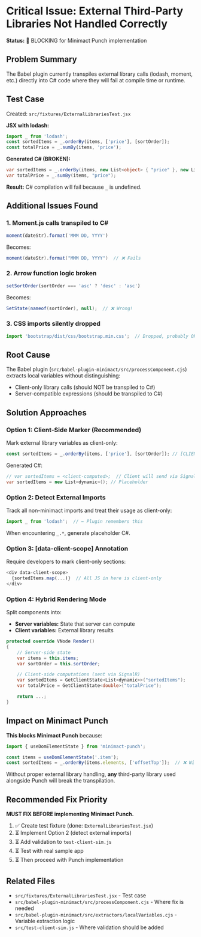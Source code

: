 # Critical Issue: External Third-Party Libraries Not Handled Correctly

**Status:** 🚨 BLOCKING for Minimact Punch implementation

## Problem Summary

The Babel plugin currently transpiles external library calls (lodash, moment, etc.) directly into C# code where they will fail at compile time or runtime.

## Test Case

Created: `src/fixtures/ExternalLibrariesTest.jsx`

**JSX with lodash:**
```javascript
import _ from 'lodash';
const sortedItems = _.orderBy(items, ['price'], [sortOrder]);
const totalPrice = _.sumBy(items, 'price');
```

**Generated C# (BROKEN):**
```csharp
var sortedItems = _.orderBy(items, new List<object> { "price" }, new List<object> { sortOrder });
var totalPrice = _.sumBy(items, "price");
```

**Result:** C# compilation will fail because `_` is undefined.

## Additional Issues Found

### 1. Moment.js calls transpiled to C#
```javascript
moment(dateStr).format('MMM DD, YYYY')
```
Becomes:
```csharp
moment(dateStr).format("MMM DD, YYYY")  // ❌ Fails
```

### 2. Arrow function logic broken
```javascript
setSortOrder(sortOrder === 'asc' ? 'desc' : 'asc')
```
Becomes:
```csharp
SetState(nameof(sortOrder), null);  // ❌ Wrong!
```

### 3. CSS imports silently dropped
```javascript
import 'bootstrap/dist/css/bootstrap.min.css';  // Dropped, probably OK
```

## Root Cause

The Babel plugin (`src/babel-plugin-minimact/src/processComponent.cjs`) extracts local variables without distinguishing:
- Client-only library calls (should NOT be transpiled to C#)
- Server-compatible expressions (should be transpiled to C#)

## Solution Approaches

### Option 1: Client-Side Marker (Recommended)
Mark external library variables as client-only:

```javascript
const sortedItems = _.orderBy(items, ['price'], [sortOrder]); // [CLIENT_ONLY]
```

Generated C#:
```csharp
// var sortedItems = <client-computed>;  // Client will send via SignalR
var sortedItems = new List<dynamic>(); // Placeholder
```

### Option 2: Detect External Imports
Track all non-minimact imports and treat their usage as client-only:

```javascript
import _ from 'lodash';  // ← Plugin remembers this
```

When encountering `_.*`, generate placeholder C#.

### Option 3: [data-client-scope] Annotation
Require developers to mark client-only sections:

```javascript
<div data-client-scope>
  {sortedItems.map(...)}  // All JS in here is client-only
</div>
```

### Option 4: Hybrid Rendering Mode
Split components into:
- **Server variables:** State that server can compute
- **Client variables:** External library results

```csharp
protected override VNode Render()
{
    // Server-side state
    var items = this.items;
    var sortOrder = this.sortOrder;

    // Client-side computations (sent via SignalR)
    var sortedItems = GetClientState<List<dynamic>>("sortedItems");
    var totalPrice = GetClientState<double>("totalPrice");

    return ...;
}
```

## Impact on Minimact Punch

**This blocks Minimact Punch** because:

```javascript
import { useDomElementState } from 'minimact-punch';

const items = useDomElementState('.item');
const sortedItems = _.orderBy(items.elements, ['offsetTop']);  // ❌ Will break
```

Without proper external library handling, **any** third-party library used alongside Punch will break the transpilation.

## Recommended Fix Priority

**MUST FIX BEFORE implementing Minimact Punch.**

1. ✅ Create test fixture (done: `ExternalLibrariesTest.jsx`)
2. ⏳ Implement Option 2 (detect external imports)
3. ⏳ Add validation to `test-client-sim.js`
4. ⏳ Test with real sample app
5. ⏳ Then proceed with Punch implementation

## Related Files

- `src/fixtures/ExternalLibrariesTest.jsx` - Test case
- `src/babel-plugin-minimact/src/processComponent.cjs` - Where fix is needed
- `src/babel-plugin-minimact/src/extractors/localVariables.cjs` - Variable extraction logic
- `src/test-client-sim.js` - Where validation should be added
